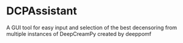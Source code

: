 # DCPAssistant
A GUI tool for easy input and selection of the best decensoring from multiple instances of DeepCreamPy created by deeppomf
